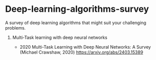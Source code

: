 # Deep-learning-algorithms-survey
A survey of deep learning algorithms that might suit your challenging problems.

1. Multi-Task learning with deep neural networks

   - 2020 Multi-Task Learning with Deep Neural Networks: A Survey (Michael Crawshaw, 2020) https://arxiv.org/abs/2403.15389
